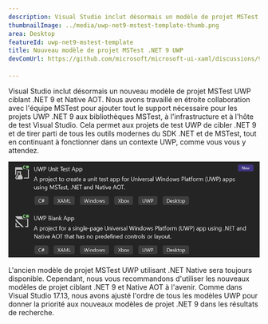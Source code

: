 ```yaml
---
description: Visual Studio inclut désormais un modèle de projet MSTest UWP mis à jour ciblant .NET 9 et Native AOT.
thumbnailImage: ../media/uwp-net9-mstest-template-thumb.png
area: Desktop
featureId: uwp-net9-mstest-template
title: Nouveau modèle de projet MSTest .NET 9 UWP
devComUrl: https://github.com/microsoft/microsoft-ui-xaml/discussions/9983

---
```



Visual Studio inclut désormais un nouveau modèle de projet MSTest UWP ciblant .NET 9 et Native AOT. Nous avons travaillé en étroite collaboration avec l'équipe MSTest pour ajouter tout le support nécessaire pour les projets UWP .NET 9 aux bibliothèques MSTest, à l'infrastructure et à l'hôte de test Visual Studio. Cela permet aux projets de test UWP de cibler .NET 9 et de tirer parti de tous les outils modernes du SDK .NET et de MSTest, tout en continuant à fonctionner dans un contexte UWP, comme vous vous y attendez.

![Modèles de projet MSTest .NET 9 UWP](../media/uwp-net9-mstest-template.png)

L'ancien modèle de projet MSTest UWP utilisant .NET Native sera toujours disponible. Cependant, nous vous recommandons d'utiliser les nouveaux modèles de projet ciblant .NET 9 et Native AOT à l'avenir. Comme dans Visual Studio 17.13, nous avons ajusté l'ordre de tous les modèles UWP pour donner la priorité aux nouveaux modèles de projet .NET 9 dans les résultats de recherche.
